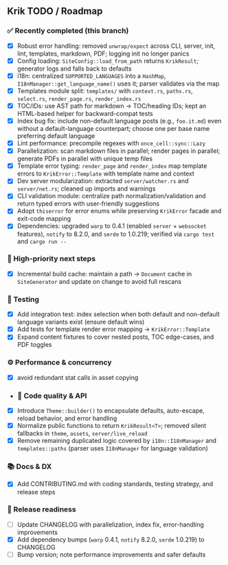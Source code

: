 ## Krik TODO / Roadmap

### ✅ Recently completed (this branch)

- [x] Robust error handling: removed `unwrap/expect` across CLI, server, init,
      lint, templates, markdown, PDF; logging init no longer panics
- [x] Config loading: `SiteConfig::load_from_path` returns `KrikResult`;
      generator logs and falls back to defaults
- [x] i18n: centralized `SUPPORTED_LANGUAGES` into a `HashMap`,
      `I18nManager::get_language_name()` uses it; parser validates via the map
- [x] Templates module split: `templates/` with `context.rs`, `paths.rs`,
      `select.rs`, `render_page.rs`, `render_index.rs`
- [x] TOC/IDs: use AST path for markdown → TOC/heading IDs; kept an HTML-based
      helper for backward-compat tests
- [x] Index bug fix: include non-default language posts (e.g., `foo.it.md`) even
      without a default-language counterpart; choose one per base name
      preferring default language
- [x] Lint performance: precompile regexes with `once_cell::sync::Lazy`
- [x] Parallelization: scan markdown files in parallel; render pages in
      parallel; generate PDFs in parallel with unique temp files
- [x] Template error typing: `render_page` and `render_index` map template
      errors to `KrikError::Template` with template name and context
- [x] Dev server modularization: extracted `server/watcher.rs` and
      `server/net.rs`; cleaned up imports and warnings
- [x] CLI validation module: centralize path normalization/validation and return
      typed errors with user-friendly suggestions
- [x] Adopt `thiserror` for error enums while preserving `KrikError` facade and
      exit-code mapping
- [x] Dependencies: upgraded `warp` to 0.4.1 (enabled `server` + `websocket`
      features), `notify` to 8.2.0, and `serde` to 1.0.219; verified via
      `cargo test` and `cargo run --`

### 🔺 High-priority next steps

- [x] Incremental build cache: maintain a path → `Document` cache in
      `SiteGenerator` and update on change to avoid full rescans

### 🧪 Testing

- [x] Add integration test: index selection when both default and non-default
      language variants exist (ensure default wins)
- [x] Add tests for template render error mapping → `KrikError::Template`
- [x] Expand content fixtures to cover nested posts, TOC edge-cases, and PDF
      toggles

### ⚙️ Performance & concurrency

- [x] avoid redundant stat calls in asset copying

- ### 🧼 Code quality & API
- [x] Introduce `Theme::builder()` to encapsulate defaults, auto-escape, reload
      behavior, and error handling
- [x] Normalize public functions to return `KrikResult<T>`; removed silent
      fallbacks in `theme`, `assets`, `server/live_reload`
- [x] Remove remaining duplicated logic covered by `i18n::I18nManager` and
      `templates::paths` (parser uses `I18nManager` for language validation)

### 📚 Docs & DX

- [x] Add CONTRIBUTING.md with coding standards, testing strategy, and release
      steps

### 🚀 Release readiness

- [ ] Update CHANGELOG with parallelization, index fix, error-handling
      improvements
- [x] Add dependency bumps (`warp` 0.4.1, `notify` 8.2.0, `serde` 1.0.219) to
      CHANGELOG
- [ ] Bump version; note performance improvements and safer defaults

